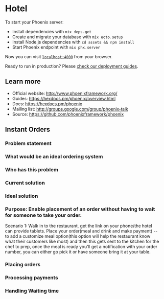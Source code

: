 # Hotel

To start your Phoenix server:

  * Install dependencies with `mix deps.get`
  * Create and migrate your database with `mix ecto.setup`
  * Install Node.js dependencies with `cd assets && npm install`
  * Start Phoenix endpoint with `mix phx.server`

Now you can visit [`localhost:4000`](http://localhost:4000) from your browser.

Ready to run in production? Please [check our deployment guides](https://hexdocs.pm/phoenix/deployment.html).

## Learn more

  * Official website: http://www.phoenixframework.org/
  * Guides: https://hexdocs.pm/phoenix/overview.html
  * Docs: https://hexdocs.pm/phoenix
  * Mailing list: http://groups.google.com/group/phoenix-talk
  * Source: https://github.com/phoenixframework/phoenix

## Instant Orders

### Problem statement

### What would be an ideal ordering system

### Who has this problem

### Current solution

### Ideal solution

### Purpose: Enable placement of an order without having to wait for someone to take your order.

Scenario 1: Walk in to the restaurant, get the link on your phone/the hotel can provide tablets. Place your order(meal and drink and make payment) -- to add a customize meal option(this option will help the restaurant know what their customers like most) and then this gets sent to the kitchen for the chef to prep, once the meal is ready you'll get a notification with your order number, you can either go pick it or have someone bring it at your table. 


### Placing orders

### Processing payments

### Handling Waiting time
